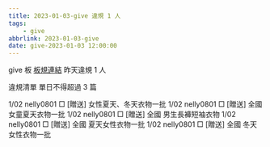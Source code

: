 ```yaml
---
title: 2023-01-03-give 違規 1 人
tags:
    - give
abbrlink: 2023-01-03-give
date: give-2023-01-03 12:00:00
---
```

give 板 [板規連結](https://www.ptt.cc/bbs/give/M.1612495900.A.C32.html)
昨天違規 1 人
<!-- more -->

違規清單
單日不得超過 3 篇

1/02 nelly0801 □ [贈送] 女性夏天、冬天衣物一批
1/02 nelly0801 □ [贈送] 全國 女童夏天衣物一批
1/02 nelly0801 □ [贈送] 全國 男生長褲短袖衣物
1/02 nelly0801 □ [贈送] 全國 夏天女性衣物一批
1/02 nelly0801 □ [贈送] 全國 冬天女性衣物一批